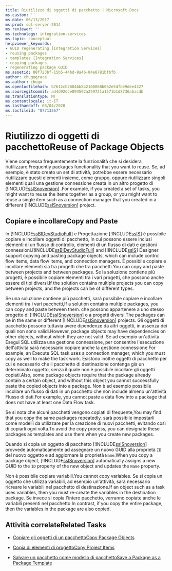 ```yaml
---
title: Riutilizzo di oggetti di pacchetto | Microsoft Docs
ms.custom: ''
ms.date: 06/13/2017
ms.prod: sql-server-2014
ms.reviewer: ''
ms.technology: integration-services
ms.topic: conceptual
helpviewer_keywords:
- GUID regenerating [Integration Services]
- reusing packages
- templates [Integration Services]
- copying packages
- regenerating package GUID
ms.assetid: 08f723bf-15b5-44bd-9a46-04e8781bfbfb
author: chugugrace
ms.author: chugu
ms.openlocfilehash: b7612cb2684bb842108068b062e54fbe9dee4327
ms.sourcegitcommit: ad4d92dce894592a259721a1571b1d8736abacdb
ms.translationtype: MT
ms.contentlocale: it-IT
ms.lasthandoff: 08/04/2020
ms.locfileid: "87713267"
---
```

# <a name="reuse-of-package-objects"></a><span data-ttu-id="99a7b-102">Riutilizzo di oggetti di pacchetto</span><span class="sxs-lookup"><span data-stu-id="99a7b-102">Reuse of Package Objects</span></span>
  <span data-ttu-id="99a7b-103">Viene compressa frequentemente la funzionalità che si desidera riutilizzare.</span><span class="sxs-lookup"><span data-stu-id="99a7b-103">Frequently packages functionality that you want to reuse.</span></span> <span data-ttu-id="99a7b-104">Se, ad esempio, è stato creato un set di attività, potrebbe essere necessario riutilizzare questi elementi insieme, come gruppo, oppure riutilizzare singoli elementi quali una gestione connessione creata in un altro progetto di [!INCLUDE[ssISnoversion](../includes/ssisnoversion-md.md)] .</span><span class="sxs-lookup"><span data-stu-id="99a7b-104">For example, if you created a set of tasks, you might want to reuse the items together as a group, or you might want to reuse a single item such as a connection manager that you created in a different [!INCLUDE[ssISnoversion](../includes/ssisnoversion-md.md)] project.</span></span>  
  
## <a name="copy-and-paste"></a><span data-ttu-id="99a7b-105">Copiare e incollare</span><span class="sxs-lookup"><span data-stu-id="99a7b-105">Copy and Paste</span></span>  
 <span data-ttu-id="99a7b-106">In [!INCLUDE[ssBIDevStudioFull](../includes/ssbidevstudiofull-md.md)] e Progettazione [!INCLUDE[ssIS](../includes/ssis-md.md)] è possibile copiare e incollare oggetti di pacchetto, in cui possono essere inclusi elementi di un flusso di controllo, elementi di un flusso di dati e gestioni connessioni.</span><span class="sxs-lookup"><span data-stu-id="99a7b-106">[!INCLUDE[ssBIDevStudioFull](../includes/ssbidevstudiofull-md.md)] and [!INCLUDE[ssIS](../includes/ssis-md.md)] Designer support copying and pasting package objects, which can include control flow items, data flow items, and connection managers.</span></span> <span data-ttu-id="99a7b-107">È possibile copiare e incollare elementi sia tra progetti che tra pacchetti.</span><span class="sxs-lookup"><span data-stu-id="99a7b-107">You can copy and paste between projects and between packages.</span></span> <span data-ttu-id="99a7b-108">Se la soluzione contiene più progetti, è possibile copiare elementi tra i vari progetti, che possono anche essere di tipi diversi.</span><span class="sxs-lookup"><span data-stu-id="99a7b-108">If the solution contains multiple projects you can copy between projects, and the projects can be of different types.</span></span>  
  
 <span data-ttu-id="99a7b-109">Se una soluzione contiene più pacchetti, sarà possibile copiare e incollare elementi tra i vari pacchetti,</span><span class="sxs-lookup"><span data-stu-id="99a7b-109">If a solution contains multiple packages, you can copy and paste between them.</span></span> <span data-ttu-id="99a7b-110">che possono appartenere a uno stesso progetto di [!INCLUDE[ssISnoversion](../includes/ssisnoversion-md.md)] o a progetti diversi.</span><span class="sxs-lookup"><span data-stu-id="99a7b-110">The packages can be in the same or different [!INCLUDE[ssISnoversion](../includes/ssisnoversion-md.md)] projects.</span></span> <span data-ttu-id="99a7b-111">Gli oggetti di pacchetto possono tuttavia avere dipendenze da altri oggetti, in assenza dei quali non sono validi.</span><span class="sxs-lookup"><span data-stu-id="99a7b-111">However, package objects may have dependencies on other objects, without which they are not valid.</span></span> <span data-ttu-id="99a7b-112">Se ad esempio un'attività Esegui SQL utilizza una gestione connessione, per consentire l'esecuzione dell'attività sarà necessario copiare anche la gestione connessione.</span><span class="sxs-lookup"><span data-stu-id="99a7b-112">For example, an Execute SQL task uses a connection manager, which you must copy as well to make the task work.</span></span> <span data-ttu-id="99a7b-113">Esistono inoltre oggetti di pacchetto per cui è necessario che il pacchetto di destinazione contenga già un determinato oggetto, senza il quale non è possibile incollare gli oggetti copiati.</span><span class="sxs-lookup"><span data-stu-id="99a7b-113">Also, some package objects require that the package already contain a certain object, and without this object you cannot successfully paste the copied objects into a package.</span></span> <span data-ttu-id="99a7b-114">Non è ad esempio possibile incollare un flusso di dati in un pacchetto che non include almeno un'attività Flusso di dati.</span><span class="sxs-lookup"><span data-stu-id="99a7b-114">For example, you cannot paste a data flow into a package that does not have at least one Data Flow task.</span></span>  
  
 <span data-ttu-id="99a7b-115">Se si nota che alcuni pacchetti vengono copiati di frequente,</span><span class="sxs-lookup"><span data-stu-id="99a7b-115">You may find that you copy the same packages repeatedly.</span></span> <span data-ttu-id="99a7b-116">sarà possibile impostarli come modelli da utilizzare per la creazione di nuovi pacchetti, evitando così di copiarli ogni volta.</span><span class="sxs-lookup"><span data-stu-id="99a7b-116">To avoid the copy process, you can designate these packages as templates and use them when you create new packages.</span></span>  
  
 <span data-ttu-id="99a7b-117">Quando si copia un oggetto di pacchetto [!INCLUDE[ssISnoversion](../includes/ssisnoversion-md.md)] provvede automaticamente ad assegnare un nuovo GUID alla proprietà `ID` del nuovo oggetto e ad aggiornare la proprietà `Name`.</span><span class="sxs-lookup"><span data-stu-id="99a7b-117">When you copy a package object, [!INCLUDE[ssISnoversion](../includes/ssisnoversion-md.md)] automatically assigns a new GUID to the `ID` property of the new object and updates the `Name` property.</span></span>  
  
 <span data-ttu-id="99a7b-118">Non è possibile copiare variabili.</span><span class="sxs-lookup"><span data-stu-id="99a7b-118">You cannot copy variables.</span></span> <span data-ttu-id="99a7b-119">Se si copia un oggetto che utilizza variabili, ad esempio un'attività, sarà necessario ricreare le variabili nel pacchetto di destinazione.</span><span class="sxs-lookup"><span data-stu-id="99a7b-119">If an object such as a task uses variables, then you must re-create the variables in the destination package.</span></span> <span data-ttu-id="99a7b-120">Se invece si copia l'intero pacchetto, verranno copiate anche le variabili presenti nel pacchetto.</span><span class="sxs-lookup"><span data-stu-id="99a7b-120">In contrast, if you copy the entire package, then the variables in the package are also copied.</span></span>  
  
## <a name="related-tasks"></a><span data-ttu-id="99a7b-121">Attività correlate</span><span class="sxs-lookup"><span data-stu-id="99a7b-121">Related Tasks</span></span>  
  
-   [<span data-ttu-id="99a7b-122">Copiare gli oggetti di un pacchetto</span><span class="sxs-lookup"><span data-stu-id="99a7b-122">Copy Package Objects</span></span>](../../2014/integration-services/copy-package-objects.md)  
  
-   [<span data-ttu-id="99a7b-123">Copia di elementi di progetto</span><span class="sxs-lookup"><span data-stu-id="99a7b-123">Copy Project Items</span></span>](../../2014/integration-services/copy-project-items.md)  
  
-   [<span data-ttu-id="99a7b-124">Salvare un pacchetto come modello di pacchetto</span><span class="sxs-lookup"><span data-stu-id="99a7b-124">Save a Package as a Package Template</span></span>](../../2014/integration-services/save-a-package-as-a-package-template.md)  
  
  
